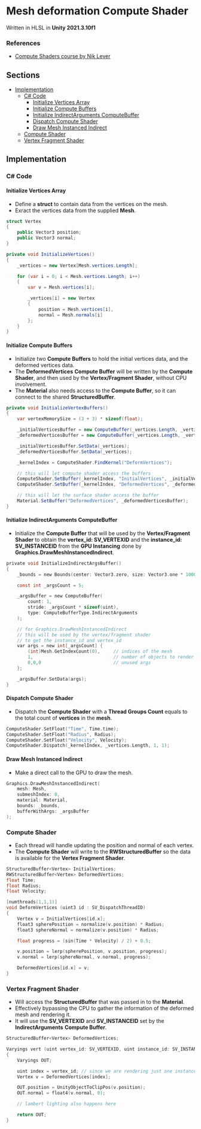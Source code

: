 # Mesh deformation Compute Shader

Written in HLSL in **Unity 2021.3.10f1**

### References

- [Compute Shaders course by Nik Lever](https://www.udemy.com/course/compute-shaders)

## Sections

- [Implementation](#implementation)
  - [C# Code](#c#-code)
    - [Initialize Vertices Array](#initialize-vertices-array)
    - [Initialize Compute Buffers](#initialize-compute-buffers)
    - [Initialize IndirectArguments ComputeBuffer](#initialize-indirectarguments-computebuffer)
    - [Dispatch Compute Shader](#dispatch-compute-shader)
    - [Draw Mesh Instanced Indirect](#draw-mesh-instanced-indirect)
  - [Compute Shader](#compute-shader)
  - [Vertex Fragment Shader](#vertex-fragment-shader)

## Implementation

### C# Code

#### Initialize Vertices Array

- Define a **struct** to contain data from the vertices on the mesh.
- Exract the vertices data from the supplied **Mesh**.

```cs
struct Vertex
{
    public Vector3 position;
    public Vector3 normal;
}
```

```cs
private void InitializeVertices()
{
    _vertices = new Vertex[Mesh.vertices.Length];

    for (var i = 0; i < Mesh.vertices.Length; i++)
    {
        var v = Mesh.vertices[i];

        _vertices[i] = new Vertex
        {
            position = Mesh.vertices[i],
            normal = Mesh.normals[i]
        };
    }
}
```

#### Initialize Compute Buffers

- Initialize two **Compute Buffers** to hold the initial vertices data, and the deformed vertices data.
- The **DeformedVertices** **Compute Buffer** will be written by the **Compute Shader**, and then used by the **Vertex/Fragment Shader**, without CPU involvement.
- The **Material** also needs access to the **Compute Buffer**, so it can connect to the shared **StructuredBuffer**.

```cs
private void InitializeVertexBuffers()
{
    var vertexMemorySize = (3 + 3) * sizeof(float);

    _initialVerticesBuffer = new ComputeBuffer(_vertices.Length, _vertices.Length * vertexMemorySize);
    _deformedVerticesBuffer = new ComputeBuffer(_vertices.Length, _vertices.Length * vertexMemorySize);

    _initialVerticesBuffer.SetData(_vertices);
    _deformedVerticesBuffer.SetData(_vertices);

    _kernelIndex = ComputeShader.FindKernel("DeformVertices");

    // this will let compute shader access the buffers
    ComputeShader.SetBuffer(_kernelIndex, "InitialVertices", _initialVerticesBuffer);
    ComputeShader.SetBuffer(_kernelIndex, "DeformedVertices", _deformedVerticesBuffer);

    // this will let the surface shader access the buffer
    Material.SetBuffer("DeformedVertices", _deformedVerticesBuffer);
}
```

#### Initialize IndirectArguments ComputeBuffer

- Initialize the **Compute Buffer** that will be used by the **Vertex/Fragment Shader** to obtain the **vertex_id: SV_VERTEXID** and the **instance_id: SV_INSTANCEID** from the **GPU Instancing** done by **Graphics.DrawMeshInstancedIndirect**.

```c
private void InitializeIndirectArgsBuffer()
{
    _bounds = new Bounds(center: Vector3.zero, size: Vector3.one * 1000);

    const int _argsCount = 5;

    _argsBuffer = new ComputeBuffer(
        count: 1,
        stride: _argsCount * sizeof(uint),
        type: ComputeBufferType.IndirectArguments
    );

    // for Graphics.DrawMeshInstancedIndirect
    // this will be used by the vertex/fragment shader
    // to get the instance_id and vertex_id
    var args = new int[_argsCount] {
        (int)Mesh.GetIndexCount(0),     // indices of the mesh
        1,                              // number of objects to render
        0,0,0                           // unused args
    };

    _argsBuffer.SetData(args);
}
```

#### Dispatch Compute Shader

- Dispatch the **Compute Shader** with a **Thread Groups Count** equals to the total count of **vertices** in the **mesh**.

```c
ComputeShader.SetFloat("Time", Time.time);
ComputeShader.SetFloat("Radius", Radius);
ComputeShader.SetFloat("Velocity", Velocity);
ComputeShader.Dispatch(_kernelIndex, _vertices.Length, 1, 1);
```

#### Draw Mesh Instanced Indirect

- Make a direct call to the GPU to draw the mesh.

```c
Graphics.DrawMeshInstancedIndirect(
    mesh: Mesh,
    submeshIndex: 0,
    material: Material,
    bounds: _bounds,
    bufferWithArgs: _argsBuffer
);
```

### Compute Shader

- Each thread will handle updating the position and normal of each vertex.
- The **Compute Shader** will write to the **RWStructuredBuffer** so the data is available for the **Vertex Fragment Shader**.

```c
StructuredBuffer<Vertex> InitialVertices;
RWStructuredBuffer<Vertex> DeformedVertices;
float Time;
float Radius;
float Velocity;

[numthreads(1,1,1)]
void DeformVertices (uint3 id : SV_DispatchThreadID)
{
    Vertex v = InitialVertices[id.x];
    float3 spherePosition = normalize(v.position) * Radius;
    float3 sphereNormal = normalize(v.position) * Radius;

    float progress = (sin(Time * Velocity) / 2) + 0.5;

    v.position = lerp(spherePosition, v.position, progress);
    v.normal = lerp(sphereNormal, v.normal, progress);

    DeformedVertices[id.x] = v;
}
```

### Vertex Fragment Shader

- Will access the **StructuredBuffer** that was passed in to the **Material**.
- Effectively bypassing the CPU to gather the information of the deformed mesh and rendering it.
- It will use the **SV_VERTEXID** and **SV_INSTANCEID** set by the **IndirectArguments** **Compute Buffer**.

```c
StructuredBuffer<Vertex> DeformedVertices;

Varyings vert (uint vertex_id: SV_VERTEXID, uint instance_id: SV_INSTANCEID)
{
    Varyings OUT;

    uint index = vertex_id; // since we are rendering just one instance
    Vertex v = DeformedVertices[index];

    OUT.position = UnityObjectToClipPos(v.position);
    OUT.normal = float4(v.normal, 0);

    // lambert lighting also happens here

    return OUT;
}
```
